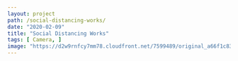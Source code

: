 ```yaml
---
layout: project
path: /social-distancing-works/
date: "2020-02-09"
title: "Social Distancing Works"
tags: [ Camera, ]
image: "https://d2w9rnfcy7mm78.cloudfront.net/7599489/original_a66f1c83ae599bfc962d3e0a207056c8.png?1591697858?bc=0"
---
```

